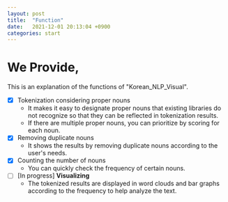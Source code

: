 ```yaml
---
layout: post
title:  "Function"
date:   2021-12-01 20:13:04 +0900
categories: start
---
```




# We Provide,

This is an explanation of the functions of "Korean_NLP_Visual".

- [x] Tokenization considering proper nouns
   * It makes it easy to designate proper nouns that existing libraries do not recognize so that they can be reflected in tokenization results.
   * If there are multiple proper nouns, you can prioritize by scoring for each noun.
- [x] Removing duplicate nouns
   * It shows the results by removing duplicate nouns according to the user's needs.
- [x] Counting the number of nouns
   * You can quickly check the frequency of certain nouns.
- [ ] [In progress] **Visualizing**
   * The tokenized results are displayed in word clouds and bar graphs according to the frequency to help analyze the text.